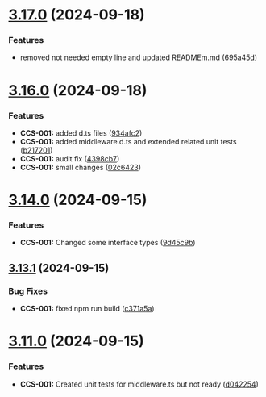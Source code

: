# [3.17.0](https://github.com/CyberT33N/ErrorManager/compare/v3.16.0...v3.17.0) (2024-09-18)


### Features

* removed not needed empty line and updated READMEm.md ([695a45d](https://github.com/CyberT33N/ErrorManager/commit/695a45d127ac7560f98b59bbef40cdca463eec8b))



# [3.16.0](https://github.com/CyberT33N/ErrorManager/compare/v3.14.0...v3.16.0) (2024-09-18)


### Features

* **CCS-001:** added d.ts files ([934afc2](https://github.com/CyberT33N/ErrorManager/commit/934afc2c4086ee178ce20f34be0b8d1e8251b3d1))
* **CCS-001:** added middleware.d.ts and extended related unit tests ([b217201](https://github.com/CyberT33N/ErrorManager/commit/b217201feb2815e54068d9abc3756fd3c3c73643))
* **CCS-001:** audit fix ([4398cb7](https://github.com/CyberT33N/ErrorManager/commit/4398cb7ea1d0c67a56819f36b0c6fb3b8a6a36be))
* **CCS-001:** small changes ([02c6423](https://github.com/CyberT33N/ErrorManager/commit/02c64230961912844e77ed5b7552849e23984567))



# [3.14.0](https://github.com/CyberT33N/ErrorManager/compare/v3.13.1...v3.14.0) (2024-09-15)


### Features

* **CCS-001:** Changed some interface types ([9d45c9b](https://github.com/CyberT33N/ErrorManager/commit/9d45c9b8138a53bf6edcb39f1788fc594b029d88))



## [3.13.1](https://github.com/CyberT33N/ErrorManager/compare/v3.11.0...v3.13.1) (2024-09-15)


### Bug Fixes

* **CCS-001:** fixed npm run build ([c371a5a](https://github.com/CyberT33N/ErrorManager/commit/c371a5ad3c7013e9d15a3dc2defa1a3ca9cd5500))



# [3.11.0](https://github.com/CyberT33N/ErrorManager/compare/v2.6.0...v3.11.0) (2024-09-15)


### Features

* **CCS-001:** Created unit tests for middleware.ts but not ready ([d042254](https://github.com/CyberT33N/ErrorManager/commit/d042254374c5e52b3387cb561485ff103d3eb33f))



